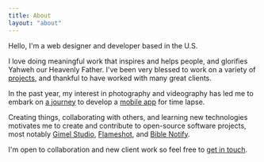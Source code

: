 ```yaml
---
title: About
layout: "about"
---
```


Hello, I'm a web designer and developer based in the U.S. 

I love doing meaningful work that inspires and helps people, and glorifies Yahweh our Heavenly Father.  I've been very blessed to work on a variety of [projects](/work/), and thankful to have worked with many great clients. 

In the past year, my interest in photography and videography has led me to embark on [a journey](/posts/journey-behind-velocity-lapse-part-1/) to develop a [mobile app](https://velocitylapse.com) for time lapse.

Creating things, collaborating with others, and learning new technologies motivates me to create and contribute to open-source software projects, most notably [Gimel Studio](https://gimelstudio.github.io), [Flameshot](https://flameshot.org), and [Bible Notify](https://biblenotify.github.io). 

I'm open to collaboration and new client work so feel free to [get in touch](mailto:hi@noahrahm.com).
